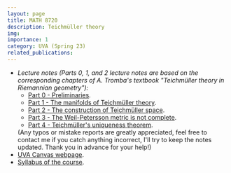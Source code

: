 ```yaml
---
layout: page
title: MATH 8720
description: Teichmüller theory
img:
importance: 1
category: UVA (Spring 23)
related_publications:
---
```


<ul>
  <li>
    <em>Lecture notes (Parts 0, 1, and 2 lecture notes are based on the corresponding chapters of A. Tromba's textbook <em>"Teichmüller theory in Riemannian geometry"</em>):</em>
  <ul>
    <li>
      <a href="/assets/pdf/TeichTheory/part0.pdf">Part 0 - Preliminaries</a>.
    </li>
    <li>
      <a href="/assets/pdf/TeichTheory/part1.pdf">Part 1 - The manifolds of Teichmüller theory</a>.
    </li>
    <li>
      <a href="/assets/pdf/TeichTheory/part2.pdf">Part 2 - The construction of Teichmüller space</a>.
    </li>
    <li>
      <a href="/assets/pdf/TeichTheory/part3.pdf">Part 3 - The Weil-Petersson metric is not complete</a>.
    </li>
    <li>
      <a href="/assets/pdf/TeichTheory/part4.pdf">Part 4 - Teichmüller's uniqueness theorem</a>.
    </li>
  </ul>
  (Any typos or mistake reports are greatly appreciated, feel free to contact me if you catch anything incorrect, I'll try to keep the notes updated. Thank you in advance for your help!)<br>
</li>
<li>
      <a href="https://canvas.its.virginia.edu/courses/57700">UVA Canvas webpage</a>.
</li>
<li>
  <a href="https://drive.google.com/file/d/1fnw9uOZhD9axhGbqDDsgJE3T3vW3RU_3/view?usp=sharing">Syllabus of the course</a>.
</li>
</ul>
